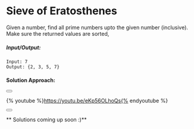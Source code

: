 # Sieve of Eratosthenes

Given a number, find all prime numbers upto the given number (inclusive).
Make sure the returned values are sorted,
<!--sec data-title="Example" data-id="example" data-show=true ces-->
##### Input/Output:
```
Input: 7
Output: {2, 3, 5, 7}
```

#### Solution Approach:

<button class="section" target="solapproach" show="Show solution approach" hide="Hide solution approach"></button>

<!--endsec-->

<!--sec data-title="Solution Approach" data-id="solapproach" data-show=false data-nopdf=true ces-->

{% youtube %}https://youtu.be/eKp56OLhoQs{% endyoutube %}

<!--endsec-->

<button class="section" target="solution" show="Show solution" hide="Hide solution"></button>

<!--sec data-title="Solution" data-id="solution" data-show=false ces-->
** Solutions coming up soon :)**
<!--endsec-->